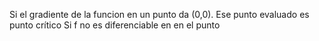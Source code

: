 Si el gradiente de la funcion en un punto da (0,0). Ese punto evaluado es punto crítico
Si f no es diferenciable en en el punto